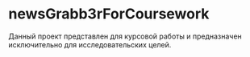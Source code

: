 # newsGrabb3rForCoursework
Данный проект представлен для курсовой работы и предназначен исключительно для исследовательских целей.
